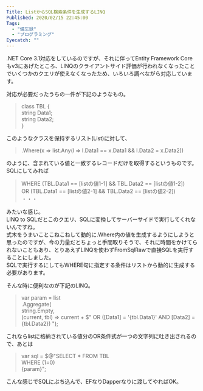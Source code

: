 ```yaml
---
Title: ListからSQL検索条件を生成するLINQ
Published: 2020/02/15 22:45:00
Tags:
  - "備忘録"
  - "プログラミング"
Eyecatch: ""
---
```

.NET Core 3.1対応をしているのですが、それに伴ってEntity Framework Coreもv3にあげたところ、LINQのクライアントサイド評価が行われなくなったことでいくつかのクエリが使えなくなったため、いろいろ調べながら対応しています。  

対応が必要だったうちの一件が下記のようなもの。  

> class TBL {  
>     string Data1;  
>     string Data2;  
> }  

このようなクラスを保持するリスト(List<TBL>)に対して、

> .Where(x => list.Any(l => l.Data1 == x.Data1 && l.Data2 = x.Data2))

のように、含まれている値と一致するレコードだけを取得するというものです。  
SQLにしてみれば

>WHERE 
> (TBL.Data1 == [listの値1-1] && TBL.Data2 == [listの値1-2])  
> OR  (TBL.Data1 == [listの値2-1] && TBL.Data2 == [listの値2-2])  
> ・・・    

みたいな感じ。  
LINQ to SQLだとこのクエリ、SQLに変換してサーバーサイドで実行してくれないんですね。  
式木をうまいことこねこねして動的に.Where内の値を生成するようにしようと思ったのですが、今の力量だとちょっと手間取りそうで、それに時間をかけてられないこともあり、とりあえずLINQを使わずFromSqlRawで直接SQLを実行することにしました。  
SQLで実行するにしてもWHERE句に指定する条件はリストから動的に生成する必要があります。

そんな時に便利なのが下記のLINQ。  

> var param = list  
>     .Aggregate(  
>         string.Empty,  
>         (current, tbl) => current + $" OR ([Data1] = '{tbl.Data1}' AND [Data2] = {tbl.Data2})  ");  

これならlistに格納されている値分のOR条件式が一つの文字列に吐き出されるので、あとは

> var sql = $@"SELECT * FROM TBL   
> WHERE (1=0)    
> {param}";  

こんな感じでSQLにぶち込んで、EFなりDapperなりに渡してやればOK。